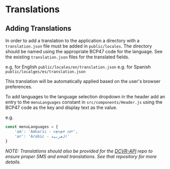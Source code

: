# Translations

## Adding Translations

In order to add a translation to the application a directory with a `translation.json` file must be added in
`public/locales`. The directory should be named using the appropriate BCP47 code for the language. See the existing
`translation.json` files for the translated fields.

e.g. for English `public/locales/en/translation.json`
e.g. for Spanish `public/localges/es/translation.json`

This translation will be automatically applied based on the user's browser preferences.

To add languages to the language selection dropdown in the header add an entry to the 
`menuLanguages` constant in `src/components/Header.js` using the BCP47 code as the key and display text as the value.

e.g.
```javascript
const menuLanguages = {
    'am': 'Amharic - የቋንቋዎ ስም',
    'ar': 'Arabic - العربية'
}
```

_NOTE: Translations should also be provided for the 
[DCVR-API](https://github.com/DOH-HTS-ADS/DigitalCovid19VaccineRecord-API) repo to ensure proper SMS and email
translations. See that repository for more details._